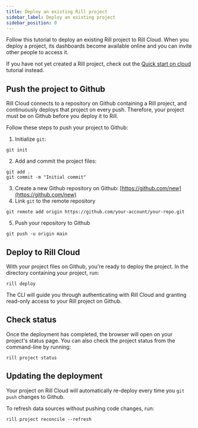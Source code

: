 ```yaml
---
title: Deploy an existing Rill project
sidebar_label: Deploy an existing project
sidebar_position: 0
---
```


Follow this tutorial to deploy an existing Rill project to Rill Cloud. When you deploy a project, its dashboards become available online and you can invite other people to access it.

If you have not yet created a Rill project, check out the [Quick start on cloud](../quickstart/cloud.md) tutorial instead.

## Push the project to Github

Rill Cloud connects to a repository on Github containing a Rill project, and continuously deploys that project on every push. Therefore, your project must be on Github before you deploy it to Rill.

Follow these steps to push your project to Github:

1. Initialize `git`:
```
git init
```
2. Add and commit the project files:
```
git add .
git commit -m "Initial commit"
```
3. Create a new Github repository on Github: [https://github.com/new](https://github.com/new)
4. Link `git` to the remote repository
```
git remote add origin https://github.com/your-account/your-repo.git
```
5. Push your repository to Github
```
git push -u origin main
```

## Deploy to Rill Cloud

With your project files on Github, you're ready to deploy the project. In the directory containing your project, run:

```
rill deploy
```

The CLI will guide you through authenticating with Rill Cloud and granting read-only access to your Rill project on Github.

## Check status

Once the deployment has completed, the browser will open on your project's status page. You can also check the project status from the command-line by running:
```
rill project status
```

## Updating the deployment

Your project on Rill Cloud will automatically re-deploy every time you `git push` changes to Github.

To refresh data sources without pushing code changes, run:
```
rill project reconcile --refresh
```
